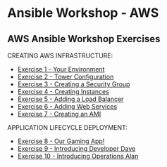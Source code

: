 # Ansible Workshop - AWS

## AWS Ansible Workshop Exercises

 CREATING AWS INFRASTRUCTURE:
 
 - [Exercise 1 - Your Environment](exercises/aws/firststeps)
 - [Exercise 2 - Tower Configuration](exercises/aws/towerconfig)
 - [Exercise 3 - Creating a Security Group](exercises/aws/securitygroup)
 - [Exercise 4 - Creating Instances](exercises/aws/instances)
 - [Exercise 5 - Adding a Load Balancer](exercises/aws/loadbalancer)
 - [Exercise 6 - Adding Web Services](exercises/aws/addservices)
 - [Exercise 7 - Creating an AMI](exercises/aws/ami)

 
 APPLICATION LIFECYCLE DEPLOYMENT:
 
 - [Exercise 8 - Our Gaming App!](exercises/aws/gamecode)
 - [Exercise 9 - Introducing Developer Dave](exercises/aws/devdave)
 - [Exercise 10 - Introducing Operations Alan](exercises/aws/opsalan)

